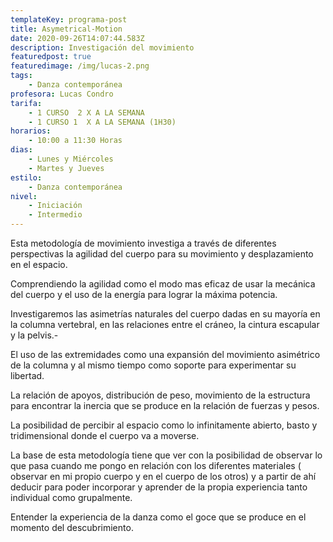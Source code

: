 ```yaml
---
templateKey: programa-post
title: Asymetrical-Motion
date: 2020-09-26T14:07:44.583Z
description: Investigación del movimiento
featuredpost: true
featuredimage: /img/lucas-2.png
tags:
    - Danza contemporánea
profesora: Lucas Condro
tarifa:
    - 1 CURSO  2 X A LA SEMANA
    - 1 CURSO 1  X A LA SEMANA (1H30)
horarios:
    - 10:00 a 11:30 Horas
dias:
    - Lunes y Miércoles
    - Martes y Jueves
estilo:
    - Danza contemporánea
nivel:
    - Iniciación
    - Intermedio
---
```


Esta metodología de movimiento investiga a través de diferentes perspectivas la agilidad del cuerpo para su movimiento y desplazamiento en el espacio.

Comprendiendo la agilidad como el modo mas eficaz de usar la mecánica del cuerpo y el uso de la energía para lograr la máxima potencia.

Investigaremos las asimetrías naturales del cuerpo dadas en su mayoría en la columna vertebral, en las relaciones entre el cráneo, la cintura escapular y la pelvis.-

El uso de las extremidades como una expansión del movimiento asimétrico de la columna y al mismo tiempo como soporte para experimentar su libertad.

La relación de apoyos, distribución de peso, movimiento de la estructura para encontrar la inercia que se produce en la relación de fuerzas y pesos.

La posibilidad de percibir al espacio como lo infinitamente abierto, basto y tridimensional donde el cuerpo va a moverse.

La base de esta metodología tiene que ver con la posibilidad de observar lo que pasa cuando me pongo en relación con los diferentes materiales ( observar en mi propio cuerpo y en el cuerpo de los otros) y a partir de ahí deducir para poder incorporar y aprender de la propia experiencia tanto individual como grupalmente.

Entender la experiencia de la danza como el goce que se produce en el momento del descubrimiento.
